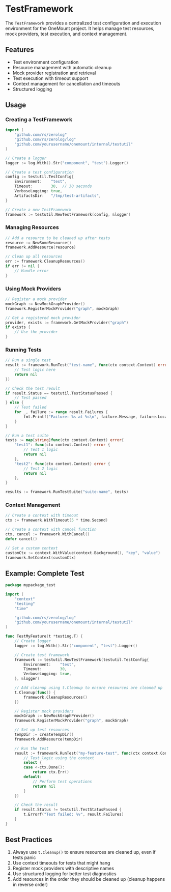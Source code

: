 # TestFramework

The `TestFramework` provides a centralized test configuration and execution environment for the OneMount project. It helps manage test resources, mock providers, test execution, and context management.

## Features

- Test environment configuration
- Resource management with automatic cleanup
- Mock provider registration and retrieval
- Test execution with timeout support
- Context management for cancellation and timeouts
- Structured logging

## Usage

### Creating a TestFramework

```go
import (
    "github.com/rs/zerolog"
    "github.com/rs/zerolog/log"
    "github.com/yourusername/onemount/internal/testutil"
)

// Create a logger
logger := log.With().Str("component", "test").Logger()

// Create a test configuration
config := testutil.TestConfig{
    Environment:    "test",
    Timeout:        30,  // 30 seconds
    VerboseLogging: true,
    ArtifactsDir:   "/tmp/test-artifacts",
}

// Create a new TestFramework
framework := testutil.NewTestFramework(config, &logger)
```

### Managing Resources

```go
// Add a resource to be cleaned up after tests
resource := NewSomeResource()
framework.AddResource(resource)

// Clean up all resources
err := framework.CleanupResources()
if err != nil {
    // Handle error
}
```

### Using Mock Providers

```go
// Register a mock provider
mockGraph := NewMockGraphProvider()
framework.RegisterMockProvider("graph", mockGraph)

// Get a registered mock provider
provider, exists := framework.GetMockProvider("graph")
if exists {
    // Use the provider
}
```

### Running Tests

```go
// Run a single test
result := framework.RunTest("test-name", func(ctx context.Context) error {
    // Test logic here
    return nil
})

// Check the test result
if result.Status == testutil.TestStatusPassed {
    // Test passed
} else {
    // Test failed
    for _, failure := range result.Failures {
        fmt.Printf("Failure: %s at %s\n", failure.Message, failure.Location)
    }
}

// Run a test suite
tests := map[string]func(ctx context.Context) error{
    "test1": func(ctx context.Context) error {
        // Test 1 logic
        return nil
    },
    "test2": func(ctx context.Context) error {
        // Test 2 logic
        return nil
    },
}

results := framework.RunTestSuite("suite-name", tests)
```

### Context Management

```go
// Create a context with timeout
ctx := framework.WithTimeout(5 * time.Second)

// Create a context with cancel function
ctx, cancel := framework.WithCancel()
defer cancel()

// Set a custom context
customCtx := context.WithValue(context.Background(), "key", "value")
framework.SetContext(customCtx)
```

## Example: Complete Test

```go
package mypackage_test

import (
    "context"
    "testing"
    "time"

    "github.com/rs/zerolog/log"
    "github.com/yourusername/onemount/internal/testutil"
)

func TestMyFeature(t *testing.T) {
    // Create logger
    logger := log.With().Str("component", "test").Logger()

    // Create test framework
    framework := testutil.NewTestFramework(testutil.TestConfig{
        Environment:    "test",
        Timeout:        30,
        VerboseLogging: true,
    }, &logger)

    // Add cleanup using t.Cleanup to ensure resources are cleaned up
    t.Cleanup(func() {
        framework.CleanupResources()
    })

    // Register mock providers
    mockGraph := NewMockGraphProvider()
    framework.RegisterMockProvider("graph", mockGraph)

    // Set up test resources
    tempDir := createTempDir()
    framework.AddResource(tempDir)

    // Run the test
    result := framework.RunTest("my-feature-test", func(ctx context.Context) error {
        // Test logic using the context
        select {
        case <-ctx.Done():
            return ctx.Err()
        default:
            // Perform test operations
            return nil
        }
    })

    // Check the result
    if result.Status != testutil.TestStatusPassed {
        t.Errorf("Test failed: %v", result.Failures)
    }
}
```

## Best Practices

1. Always use `t.Cleanup()` to ensure resources are cleaned up, even if tests panic
2. Use context timeouts for tests that might hang
3. Register mock providers with descriptive names
4. Use structured logging for better test diagnostics
5. Add resources in the order they should be cleaned up (cleanup happens in reverse order)